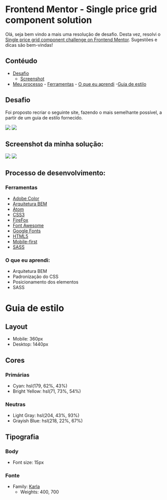 <h1>Frontend Mentor - Single price grid component solution</h1>

Olá, seja bem vindo a mais uma resolução de desafio. Desta vez, resolvi o [Single price grid component challenge on Frontend Mentor](https://www.frontendmentor.io/challenges/single-price-grid-component-5ce41129d0ff452fec5abbbc). Sugestões e dicas são bem-vindas!

<h2>Contéudo </h2>

- [Desafio](#desafio)
  - [Screenshot](#screenshot)
- [Meu processo](#meu-processo) - [Ferramentas](#ferramentas) - [O que eu aprendi](#aprendizado) -[Guia de estilo](#estilo)

<a id="desafio">
    <h2>
    Desafio
    </h2>
</a>
Foi proposto recriar o seguinte site, fazendo o mais semelhante possível, a partir de um guia de estilo fornecido.

![](./design/desktop-design.jpg)
![](./design/mobile-design.jpg)

<a id="screenshot">
<h2> Screenshot da minha solução:</h2>
</a>

![](./design/desktop-solução.jpg)
![](./design/mobile-solução.jpg)

<a id="meu-processo">
<h2> Processo de desenvolvimento:</h2>
</a>

<a id="ferramentas">
<h3>Ferramentas</h3>
</a>

- [Adobe Color](https://color.adobe.com/pt/create/color-wheel)
- [Arquitetura BEM](https://en.bem.info/methodology/css/)
- [Atom](https://atom.io/)
- [CSS3](https://developer.mozilla.org/pt-BR/docs/Web/CSS)
- [FireFox](https://www.mozilla.org/pt-BR/firefox/new/)
- [Font Awesome](https://fontawesome.com)
- [Google Fonts](https://fonts.google.com)
- [HTML5](https://developer.mozilla.org/pt-BR/docs/Web/HTML)
- [Mobile-first](https://developer.mozilla.org/en-US/docs/Glossary/Mobile_First)
- [SASS](https://sass-lang.com/)

<a id="aprendizado">
<h3> O que eu aprendi:</h3>
</a>

- Arquitetura BEM
- Padronização do CSS
- Posicionamento dos elementos
- SASS

<a id="estilo">
<h1>Guia de estilo</h1>
</a>

<h2> Layout </h2>

- Mobile: 360px
- Desktop: 1440px

<h2> Cores </h2>

<H3> Primárias </h3>

- Cyan: hsl(179, 62%, 43%)
- Bright Yellow: hsl(71, 73%, 54%) 

<h3> Neutras </h3>

- Light Gray: hsl(204, 43%, 93%)
- Grayish Blue: hsl(218, 22%, 67%)

<h2> Tipografia </h2>

<h3> Body </h3>

- Font size: 15px

<h3> Fonte </h3>

- Family: [Karla](https://fonts.google.com/specimen/Karla)
    - Weights: 400, 700
